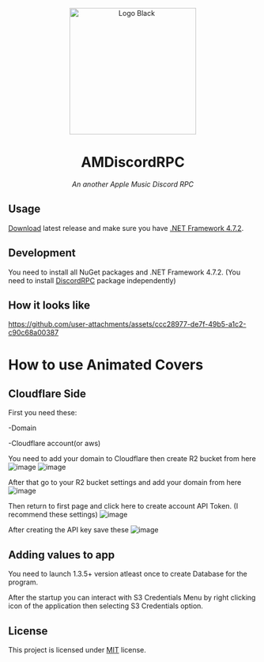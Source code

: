 <p align="center">
  <img width="256" height="256" alt="Logo Black" src="https://github.com/user-attachments/assets/2a65581c-c821-4eab-859b-7d111cd3e39f" />
</p>
<h1 align="center"> AMDiscordRPC </h1>
<p align="center"><i>An another Apple Music Discord RPC</i></p>


## Usage
[Download](https://github.com/CrawLeyYou/AMDiscordRPC/releases/latest) latest release and make sure you have [.NET Framework 4.7.2](https://dotnet.microsoft.com/en-us/download/dotnet-framework/net472).

## Development
You need to install all NuGet packages and .NET Framework 4.7.2. (You need to install [DiscordRPC](https://github.com/Lachee/discord-rpc-csharp/releases/download/v1.3.0/DiscordRichPresence.1.3.0.28.nupkg) package independently)

## How it looks like
https://github.com/user-attachments/assets/ccc28977-de7f-49b5-a1c2-c90c68a00387

# How to use Animated Covers
## Cloudflare Side
First you need these:

-Domain

-Cloudflare account(or aws)

You need to add your domain to Cloudflare then create R2 bucket from here
![image](https://github.com/user-attachments/assets/9b925055-d5df-4ca7-bb1e-1240d576dc7a)
![image](https://github.com/user-attachments/assets/f7316901-c6c5-471d-bed8-eea041e038b9)

After that go to your R2 bucket settings and add your domain from here
![image](https://github.com/user-attachments/assets/6d30b4d5-6cf7-4b2a-96c0-488513fc29c4)

Then return to first page and click here to create account API Token. (I recommend these settings)
![image](https://github.com/user-attachments/assets/f38c8320-40df-4dad-988e-37036eb73b05)

After creating the API key save these
![image](https://github.com/user-attachments/assets/49713dfe-5b08-4bd5-a011-63f53568024b)

## Adding values to app
You need to launch 1.3.5+ version atleast once to create Database for the program.

After the startup you can interact with S3 Credentials Menu by right clicking icon of the application then selecting S3 Credentials option. 

## License
This project is licensed under [MIT](https://opensource.org/license/MIT) license.

